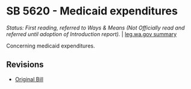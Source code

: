 # SB 5620 - Medicaid expenditures
*Status: First reading, referred to Ways & Means (Not Officially read and referred until adoption of Introduction report).* | [leg.wa.gov summary](https://app.leg.wa.gov/billsummary?BillNumber=5620&Year=2021)

Concerning medicaid expenditures.

## Revisions
* [Original Bill](1/)